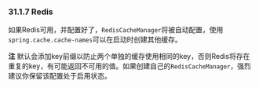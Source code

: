 ### 31.1.7 Redis

如果Redis可用，并配置好了，`RedisCacheManager`将被自动配置，使用`spring.cache.cache-names`可以在启动时创建其他缓存。

**注** 默认会添加key前缀以防止两个单独的缓存使用相同的key，否则Redis将存在重复的key，有可能返回不可用的值。如果创建自己的`RedisCacheManager`，强烈建议你保留该配置处于启用状态。
